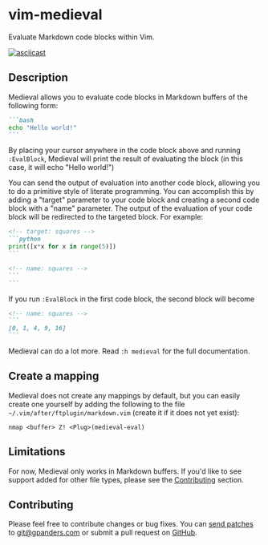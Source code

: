 # vim-medieval

Evaluate Markdown code blocks within Vim.

[![asciicast](https://asciinema.org/a/306995.svg)](https://asciinema.org/a/306995)

## Description

Medieval allows you to evaluate code blocks in Markdown buffers of the
following form:

````markdown
```bash
echo "Hello world!"
```
````

By placing your cursor anywhere in the code block above and running
`:EvalBlock`, Medieval will print the result of evaluating the block (in this
case, it will echo "Hello world!")

You can send the output of evaluation into another code block, allowing
you to do a primitive style of literate programming. You can accomplish this
by adding a "target" parameter to your code block and creating a second code
block with a "name" parameter. The output of the evaluation of your code block
will be redirected to the targeted block. For example:

````markdown
<!-- target: squares -->
```python
print([x*x for x in range(5)])
```

<!-- name: squares -->
```
```
````

If you run `:EvalBlock` in the first code block, the second block will become

````markdown
<!-- name: squares -->
```
[0, 1, 4, 9, 16]
```
````

Medieval can do a lot more. Read `:h medieval` for the full documentation.

## Create a mapping

Medieval does not create any mappings by default, but you can easily create one
yourself by adding the following to the file
`~/.vim/after/ftplugin/markdown.vim` (create it if it does not yet exist):

```vim
nmap <buffer> Z! <Plug>(medieval-eval)
```

## Limitations

For now, Medieval only works in Markdown buffers. If you'd like to see support
added for other file types, please see the [Contributing](#contributing)
section.

## Contributing

Please feel free to contribute changes or bug fixes. You can [send patches][]
to <git@gpanders.com> or submit a pull request on [GitHub][].

[send patches]: https://git-send-email.io/
[Github]: https://github.com/gpanders/vim-medieval
